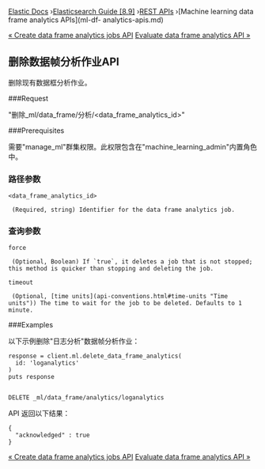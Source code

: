 

[Elastic Docs](/guide/) ›[Elasticsearch Guide [8.9]](index.md) ›[REST
APIs](rest-apis.md) ›[Machine learning data frame analytics APIs](ml-df-
analytics-apis.md)

[« Create data frame analytics jobs API](put-dfanalytics.md) [Evaluate data
frame analytics API »](evaluate-dfanalytics.md)

## 删除数据帧分析作业API

删除现有数据框分析作业。

###Request

"删除_ml/data_frame/分析/<data_frame_analytics_id>"

###Prerequisites

需要"manage_ml"群集权限。此权限包含在"machine_learning_admin"内置角色中。

### 路径参数

`<data_frame_analytics_id>`

     (Required, string) Identifier for the data frame analytics job. 

### 查询参数

`force`

     (Optional, Boolean) If `true`, it deletes a job that is not stopped; this method is quicker than stopping and deleting the job. 
`timeout`

     (Optional, [time units](api-conventions.html#time-units "Time units")) The time to wait for the job to be deleted. Defaults to 1 minute. 

###Examples

以下示例删除"日志分析"数据帧分析作业：

    
    
    response = client.ml.delete_data_frame_analytics(
      id: 'loganalytics'
    )
    puts response
    
    
    DELETE _ml/data_frame/analytics/loganalytics

API 返回以下结果：

    
    
    {
      "acknowledged" : true
    }

[« Create data frame analytics jobs API](put-dfanalytics.md) [Evaluate data
frame analytics API »](evaluate-dfanalytics.md)
